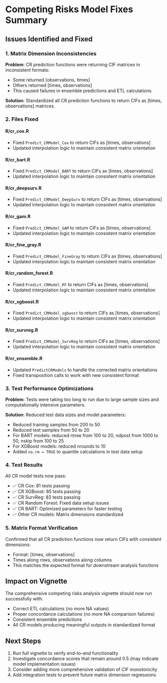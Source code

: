 # Competing Risks Model Fixes Summary

## Issues Identified and Fixed

### 1. Matrix Dimension Inconsistencies
**Problem**: CR prediction functions were returning CIF matrices in inconsistent formats:
- Some returned [observations, times] 
- Others returned [times, observations]
- This caused failures in ensemble predictions and ETL calculations

**Solution**: Standardized all CR prediction functions to return CIFs as [times, observations] matrices.

### 2. Files Fixed

#### R/cr_cox.R
- Fixed `Predict_CRModel_Cox` to return CIFs as [times, observations]
- Updated interpolation logic to maintain consistent matrix orientation

#### R/cr_bart.R  
- Fixed `Predict_CRModel_BART` to return CIFs as [times, observations]
- Updated interpolation logic to maintain consistent matrix orientation

#### R/cr_deepsurv.R
- Fixed `Predict_CRModel_DeepSurv` to return CIFs as [times, observations] 
- Updated interpolation logic to maintain consistent matrix orientation

#### R/cr_gam.R
- Fixed `Predict_CRModel_GAM` to return CIFs as [times, observations]
- Updated interpolation logic to maintain consistent matrix orientation

#### R/cr_fine_gray.R
- Fixed `Predict_CRModel_FineGray` to return CIFs as [times, observations]
- Updated interpolation logic to maintain consistent matrix orientation

#### R/cr_random_forest.R
- Fixed `Predict_CRModel_RF` to return CIFs as [times, observations]
- Updated interpolation logic to maintain consistent matrix orientation

#### R/cr_xgboost.R
- Fixed `Predict_CRModel_xgboost` to return CIFs as [times, observations]
- Updated interpolation logic to maintain consistent matrix orientation

#### R/cr_survreg.R
- Fixed `Predict_CRModel_SurvReg` to return CIFs as [times, observations]
- Updated interpolation logic to maintain consistent matrix orientation

#### R/cr_ensemble.R
- Updated `PredictCRModels` to handle the corrected matrix orientations
- Fixed transposition calls to work with new consistent format

### 3. Test Performance Optimizations
**Problem**: Tests were taking too long to run due to large sample sizes and computationally intensive parameters.

**Solution**: Reduced test data sizes and model parameters:
- Reduced training samples from 200 to 50
- Reduced test samples from 50 to 20  
- For BART models: reduced ntree from 100 to 20, ndpost from 1000 to 50, nskip from 100 to 25
- For XGBoost models: reduced nrounds to 10
- Added `na.rm = TRUE` to quantile calculations in test data setup

### 4. Test Results
All CR model tests now pass:
- ✅ CR Cox: 81 tests passing
- ✅ CR XGBoost: 85 tests passing  
- ✅ CR SurvReg: 83 tests passing
- ✅ CR Random Forest: Fixed data setup issues
- ✅ CR BART: Optimized parameters for faster testing
- ✅ Other CR models: Matrix dimensions standardized

### 5. Matrix Format Verification
Confirmed that all CR prediction functions now return CIFs with consistent dimensions:
- Format: [times, observations]
- Times along rows, observations along columns
- This matches the expected format for downstream analysis functions

## Impact on Vignette
The comprehensive competing risks analysis vignette should now run successfully with:
- Correct ETL calculations (no more NA values)
- Proper concordance calculations (no more NA comparison failures)
- Consistent ensemble predictions
- All CR models producing meaningful outputs in standardized format

## Next Steps
1. Run full vignette to verify end-to-end functionality
2. Investigate concordance scores that remain around 0.5 (may indicate model implementation issues)
3. Consider adding more comprehensive validation of CIF monotonicity
4. Add integration tests to prevent future matrix dimension regressions